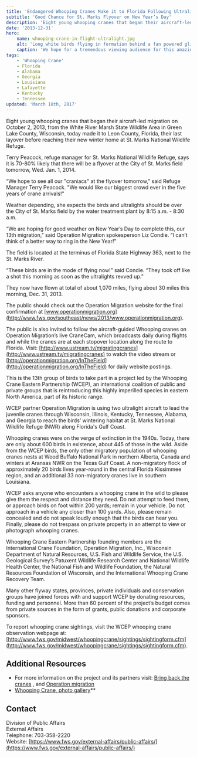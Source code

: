 ```yaml
---
title: 'Endangered Whooping Cranes Make it to Florida Following Ultralights'
subtitle: 'Good Chance for St. Marks Flyover on New Year’s Day'
description: 'Eight young whooping cranes that began their aircraft-led migration on October 2, 2013, from the White River Marsh State Wildlife Area in Green Lake County, Wisconsin, today made it to Leon County, Florida.'
date: '2013-12-31'
hero:
    name: whooping-crane-in-flight-ultralight.jpg
    alt: 'Long white birds flying in formation behind a fan powered glider.'
    caption: 'We hope for a tremendous viewing audience for this amazing spectacle! Photo by Nick Baldwin, a refuge volunteer from last years flyover.'
tags:
    - 'Whooping Crane'
    - Florida
    - Alabama
    - Georgia
    - Louisiana
    - Lafayette
    - Kentucky
    - Tennessee
updated: 'March 18th, 2017'
---
```

Eight young whooping cranes that began their aircraft-led migration on October 2, 2013, from the White River Marsh State Wildlife Area in Green Lake County, Wisconsin, today made it to Leon County, Florida, their last layover before reaching their new winter home at St. Marks National Wildlife Refuge.

Terry Peacock, refuge manager for St. Marks National Wildlife Refuge, says it is 70-80% likely that there will be a flyover at the City of St. Marks field tomorrow, Wed. Jan. 1, 2014.

“We hope to see all our "craniacs" at the flyover tomorrow,” said Refuge Manager Terry Peacock. "We would like our biggest crowd ever in the five years of crane arrivals!"

Weather depending, she expects the birds and ultralights should be over the City of St. Marks field by the water treatment plant by 8:15 a.m. - 8:30 a.m.

“We are hoping for good weather on New Year’s Day to complete this, our 13th migration,” said Operation Migration spokesperson Liz Condie. “I can’t think of a better way to ring in the New Year!”

The field is located at the terminus of Florida State Highway 363, next to the St. Marks River.

“These birds are in the mode of flying now!” said Condie. “They took off like a shot this morning as soon as the ultralights revved up.”

They now have flown at total of about 1,070 miles, flying about 30 miles this morning, Dec. 31, 2013.

The public should check out the Operation Migration website for the final confirmation at [www.operationmigration.org](http://www.fws.gov/southeast/news/2013/www.operationmigration.org).

The public is also invited to follow the aircraft-guided Whooping cranes on Operation Migration’s live CraneCam, which broadcasts daily during flights and while the cranes are at each stopover location along the route to Florida. Visit: [http://www.ustream.tv/migratingcranes](http://www.ustream.tv/migratingcranes) to watch the video stream or [http://operationmigration.org/InTheField](http://operationmigration.org/InTheField) for daily website postings.

This is the 13th group of birds to take part in a project led by the Whooping Crane Eastern Partnership (WCEP), an international coalition of public and private groups that is reintroducing this highly imperilled species in eastern North America, part of its historic range.

WCEP partner Operation Migration is using two ultralight aircraft to lead the juvenile cranes through Wisconsin, Illinois, Kentucky, Tennessee, Alabama, and Georgia to reach the birds’ wintering habitat at St. Marks National Wildlife Refuge (NWR) along Florida's Gulf Coast.

Whooping cranes were on the verge of extinction in the 1940s. Today, there are only about 600 birds in existence, about 445 of those in the wild. Aside from the WCEP birds, the only other migratory population of whooping cranes nests at Wood Buffalo National Park in northern Alberta, Canada and winters at Aransas NWR on the Texas Gulf Coast. A non-migratory flock of approximately 20 birds lives year-round in the central Florida Kissimmee region, and an additional 33 non-migratory cranes live in southern Louisiana.

WCEP asks anyone who encounters a whooping crane in the wild to please give them the respect and distance they need. Do not attempt to feed them, or approach birds on foot within 200 yards; remain in your vehicle. Do not approach in a vehicle any closer than 100 yards. Also, please remain concealed and do not speak loudly enough that the birds can hear you. Finally, please do not trespass on private property in an attempt to view or photograph whooping cranes.

Whooping Crane Eastern Partnership founding members are the International Crane Foundation, Operation Migration, Inc., Wisconsin Department of Natural Resources, U.S. Fish and Wildlife Service, the U.S. Geological Survey’s Patuxent Wildlife Research Center and National Wildlife Health Center, the National Fish and Wildlife Foundation, the Natural Resources Foundation of Wisconsin, and the International Whooping Crane Recovery Team.

Many other flyway states, provinces, private individuals and conservation groups have joined forces with and support WCEP by donating resources, funding and personnel. More than 60 percent of the project’s budget comes from private sources in the form of grants, public donations and corporate sponsors.

To report whooping crane sightings, visit the WCEP whooping crane observation webpage at: [http://www.fws.gov/midwest/whoopingcrane/sightings/sightingform.cfm](http://www.fws.gov/midwest/whoopingcrane/sightings/sightingform.cfm).

## Additional Resources

- For more information on the project and its partners visit: [Bring back the cranes](http://www.bringbackthecranes.org/) , and [Operation migration](http://operationmigration.org/InTheField/)
- [Whooping Crane, photo gallery](http://www.flickr.com/photos/usfwssoutheast/10961767675/)**

## Contact

Division of Public Affairs  
External Affairs  
Telephone: 703-358-2220  
Website: [https://www.fws.gov/external-affairs/public-affairs/](https://www.fws.gov/external-affairs/public-affairs/)
